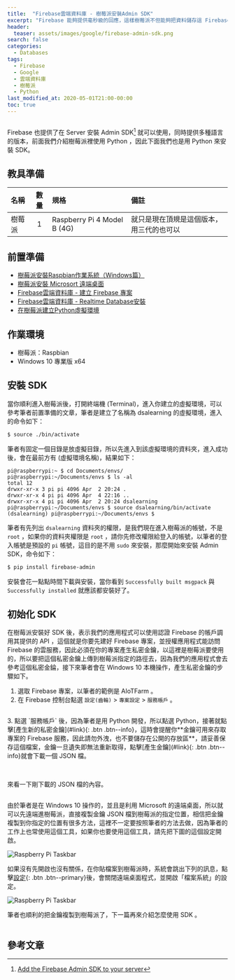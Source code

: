 ```yaml
---
title:  "Firebase雲端資料庫 - 樹莓派安裝Admin SDK"
excerpt: "Firebase 能夠提供毫秒級的回應，這樣樹莓派不但能夠把資料儲存這 Firebase 資料庫，同時不同的設備也能藉此溝通訊息，必要的條件就是安裝 Admin SDK了。"
header:
  teaser: assets/images/google/firebase-admin-sdk.png
search: false
categories: 
  - Databases
tags:
  - Firebase
  - Google
  - 雲端資料庫
  - 樹莓派
  - Python
last_modified_at: 2020-05-01T21:00-00:00
toc: true
---
```

<figure class="align-center">
  <img src="{{ site.url }}{{ site.baseurl }}/assets/images/google/firebase-admin-sdk.png" alt="">
</figure> 

Firebase 也提供了在 Server 安裝 Admin SDK[^admin_sdk] 就可以使用，同時提供多種語言的版本，前面我們介紹樹莓派裡使用 Python ，因此下面我們也是用 Python 來安裝 SDK。

[^admin_sdk]: [Add the Firebase Admin SDK to your server](https://firebase.google.com/docs/admin/setup?authuser=1)

## 教具準備

| 名稱 | 數量 | 規格 | 備註 | 
|:-------|:-----:|:----|:-----| 
| 樹莓派 | 1 | Raspberry Pi 4 Model B (4G) | 就只是現在頂規是這個版本，用三代的也可以 |

## 前置準備
* [樹莓派安裝Raspbian作業系統（Windows篇）](/aiot/raspberry-raspbian-1-installation/)
* [樹莓派安裝 Microsort 遠端桌面](/aiot/raspberry-raspbian-2-installation-xrdp/)
* [Firebase雲端資料庫 - 建立 Firebase 專案](/databases/firebase-create-project/)
* [Firebase雲端資料庫 - Realtime Database安裝](/databases/firebase-realtime-db-installation/)
* [在樹莓派建立Python虛擬環境](/aiot/raspberry-pip3-create-env/)

## 作業環境
* 樹莓派：Raspbian
* Windows 10 專業版 x64


## 安裝 SDK
當你順利進入樹莓派後，打開終端機 (Terminal)，進入你建立的虛擬環境，可以參考筆者前置準備的文章，筆者是建立了名稱為 dsalearning 的虛擬環境，進入的命令如下：
```bash
$ source ./bin/activate
```
筆者有固定一個目錄是放虛擬目錄，所以先進入到該虛擬環境的資料夾，進入成功後，會在最前方有 (虛擬環境名稱)，結果如下：
```
pi@raspberrypi:~ $ cd Documents/envs/
pi@raspberrypi:~/Documents/envs $ ls -al
total 12
drwxr-xr-x 3 pi pi 4096 Apr  2 20:24 .
drwxr-xr-x 4 pi pi 4096 Apr  4 22:16 ..
drwxr-xr-x 4 pi pi 4096 Apr  2 20:24 dsalearning
pi@raspberrypi:~/Documents/envs $ source dsalearning/bin/activate
(dsalearning) pi@raspberrypi:~/Documents/envs $ 
```
筆者有先列出 `dsalearning` 資料夾的權限，是我們現在進入樹莓派的帳號，不是 `root` ，如果你的資料夾權限是 `root` ，請你先修改權限給登入的帳號，以筆者的登入帳號是預設的 `pi` 帳號，這目的是不用 `sudo` 來安裝，那麼開始來安裝 Admin SDK，命令如下：
```bash
$ pip install firebase-admin
```
安裝會花一點點時間下載與安裝，當你看到 `Successfully built msgpack` 與 `Successfully installed` 就應該都安裝好了。

## 初始化 SDK

在樹莓派安裝好 SDK 後，表示我們的應用程式可以使用認證 Firebase 的帳戶調用其提供的 API ，這個就是你要先建好 Firebase 專案，並授權應用程式能訪問 Firebase 的雲服務，因此必須在你的專案產生私密金鑰，以這裡是樹莓派要使用的，所以要把這個私密金鑰上傳到樹莓派指定的路徑去，因為我們的應用程式會去參考這個私密金錀，接下來筆者會在 Windows 10 本機操作，產生私密金鑰的步驟如下。

1. 選取 Firebase 專案，以筆者的範例是 AIoTFarm 。
2. 在 Firebase 控制台點選 `設定(齒輪)` > `專案設定` > `服務帳戶` 。
<figure class="align-center">
  <a href="/assets/images/google/firebase-admin-sdk-step1.png"><img src="{{ site.url }}{{ site.baseurl }}/assets/images/google/firebase-admin-sdk-step1.png" alt=""></a>
</figure> 
3. 點選 `服務帳戶` 後，因為筆者是用 Python 開發，所以點選 Python，接著就點擊[產生新的私密金鑰](#link){: .btn .btn--info}，這時會提醒你**金鑰可用來存取專案的 Firebase 服務，因此請勿外洩，也不要儲存在公開的存放區**，請妥善保存這個檔案，金鑰一旦遺失即無法重新取得，點擊[產生金鑰](#link){: .btn .btn--info}就會下載一個 JSON 檔。

<figure class="half">
  <a href="/assets/images/google/firebase-admin-sdk-step2.png"><img src="{{ site.url }}{{ site.baseurl }}/assets/images/google/firebase-admin-sdk-step2.png" alt=""></a>
  <a href="/assets/images/google/firebase-admin-sdk-step2-1.png"><img src="{{ site.url }}{{ site.baseurl }}/assets/images/google/firebase-admin-sdk-step2-1.png" alt=""></a>
</figure> 

來看一下剛下載的 JSON 檔的內容。
<figure class="align-center">
  <a href="/assets/images/google/firebase-admin-sdk-key-json.png"><img src="{{ site.url }}{{ site.baseurl }}/assets/images/google/firebase-admin-sdk-key-json.png" alt=""></a>
</figure> 

由於筆者是在 Windows 10 操作的，並且是利用 Microsoft 的遠端桌面，所以就可以先遠端進樹莓派，直接複製金鑰 JSON 檔到樹莓派的指定位置，相信把金鑰複製到你指定的位置有很多方法，這裡不一定要按照筆者的方法去做，因為筆者的工作上也常使用這個工具，如果你也要使用這個工具，請先把下圖的這個設定開啟。

<img src="{{ '/assets/images/google/firebase-admin-sdk-xrdp.png' | relative_url }}" alt="Raspberry Pi Taskbar">

如果沒有先開啟也沒有關係，在你貼檔案到樹莓派時，系統會跳出下列的訊息，點擊[設定](#link){: .btn .btn--primary}後，會關閉遠端桌面程式，並開啟「檔案系統」的設定。

<img src="{{ '/assets/images/google/firebase-admin-sdk-xrdp1.png' | relative_url }}" alt="Raspberry Pi Taskbar">

筆者也順利的把金鑰複製到樹莓派了，下一篇再來介紹怎麼使用 SDK 。

<figure class="align-center">
  <a href="/assets/images/google/firebase-admin-sdk-key-json-pi.png"><img src="{{ site.url }}{{ site.baseurl }}/assets/images/google/firebase-admin-sdk-key-json-pi.png" alt=""></a>
</figure> 

## 參考文章